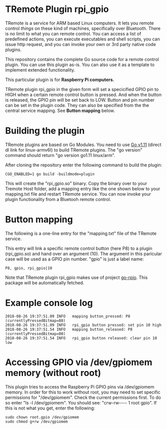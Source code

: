 # TRemote Plugin rpi_gpio

TRemote is a service for ARM based Linux computers. It lets you remote control *things* on these kind of machines, specifically over Bluetooth. There is no limit to what you can remote control. You can access a list of predefined actions, you can execute executables and shell scripts, you can issue http request, and you can invoke your own or 3rd party native code plugins.

This repository contains the complete Go source code for a remote control plugin. You can use this plugin as-is. You can also use it as a template to implement extended functionality.

This particular plugin is for **Raspberry Pi computers.**

TRemote plugin rpi_gpio in the given form will set a specicified GPIO pin to HIGH when a certain remote control button is pressed. And when the button is released, the GPIO pin will be set back to LOW. Button and pin number can be set in the plugin code. They can also be specified from the the central service mapping. See **Button mapping** below.


# Building the plugin

TRemote plugins are based on Go Modules. You need to use [Go v1.11](https://dl.google.com/go/go1.11.linux-armv6l.tar.gz) (direct dl link for linux-armv6l) to build TRemote plugins. The "go version" command should return "go version go1.11 linux/arm".

After cloning the repository enter the following command to build the plugin:

```
CGO_ENABLED=1 go build -buildmode=plugin
```
This will create the "rpi_gpio.so" binary. Copy the binary over to your Tremote Host folder, add a mapping entry like the one shown below to your mapping.txt file and restart TRemote service. You can now invoke your plugin functionality from a Bluetooh remote control.


# Button mapping

The following is a one-line entry for the "mapping.txt" file of the TRemote service. 

This entry will link a specific remote control button (here P8) to a plugin (rpi_gpio.so) and hand over an argument (10). The argument in this paricular case will be used as a GPIO pin number. "gpio" is just a label name:


```
P8, gpio, rpi_gpio|10
```

Note that TRemote plugin rpi_gpio makes use of project [go-rpio](https://github.com/stianeikeland/go-rpio). This package will be automatically fetched.


# Example console log

```
2018-08-26 19:37:51.09 INFO   mapping button_pressed: P8 (currentlyPressedBitmap=80)
2018-08-26 19:37:51.09 INFO   rpi_gpio button pressed: set pin 10 high
2018-08-26 19:37:51.54 INFO   mapping button_released: P8 (currentlyPressedBitmap=00)
2018-08-26 19:37:51.54 INFO   rpi_gpio button released: clear pin 10 low
```


# Accessing GPIO via /dev/gpiomem memory (without root)

This plugin tries to access the Raspberry Pi GPIO pins via /dev/gpiomem memory. In order for this to work without root, you may need to set specific permissions for "/dev/gpiomem". Check the current permissions first. To do so enter "ls -l /dev/gpiomem". You should see: "crw-rw---- 1 root gpio". If this is not what you get, enter the following:

```
sudo chown root.gpio /dev/gpiomem
sudo chmod g+rw /dev/gpiomem
```




